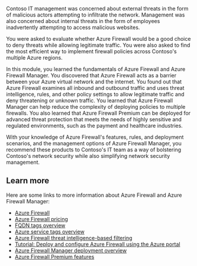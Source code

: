 Contoso IT management was concerned about external threats in the form of malicious actors attempting to infiltrate the network. Management was also concerned about internal threats in the form of employees inadvertently attempting to access malicious websites.

You were asked to evaluate whether Azure Firewall would be a good choice to deny threats while allowing legitimate traffic. You were also asked to find the most efficient way to implement firewall policies across Contoso's multiple Azure regions.

In this module, you learned the fundamentals of Azure Firewall and Azure Firewall Manager. You discovered that Azure Firewall acts as a barrier between your Azure virtual network and the internet. You found out that Azure Firewall examines all inbound and outbound traffic and uses threat intelligence, rules, and other policy settings to allow legitimate traffic and deny threatening or unknown traffic. You learned that Azure Firewall Manager can help reduce the complexity of deploying policies to multiple firewalls. You also learned that Azure Firewall Premium can be deployed for advanced threat protection that meets the needs of highly sensitive and regulated environments, such as the payment and healthcare industries.

With your knowledge of Azure Firewall's features, rules, and deployment scenarios, and the management options of Azure Firewall Manager, you recommend these products to Contoso's IT team as a way of bolstering Contoso's network security while also simplifying network security management.

## Learn more

Here are some links to more information about Azure Firewall and Azure Firewall Manager:

- [Azure Firewall](https://azure.microsoft.com//services/azure-firewall/)
- [Azure Firewall pricing](https://azure.microsoft.com/pricing/details/azure-firewall/)
- [FQDN tags overview](/azure/firewall/fqdn-tags)
- [Azure service tags overview](/azure/virtual-network/service-tags-overview#available-service-tags)
- [Azure Firewall threat intelligence-based filtering](/azure/firewall/threat-intel)
- [Tutorial: Deploy and configure Azure Firewall using the Azure portal](/azure/firewall/tutorial-firewall-deploy-portal?azure-portal=true)
- [Azure Firewall Manager deployment overview](/azure/firewall-manager/deployment-overview)
- [Azure Firewall Premium features](/azure/firewall/premium-features)